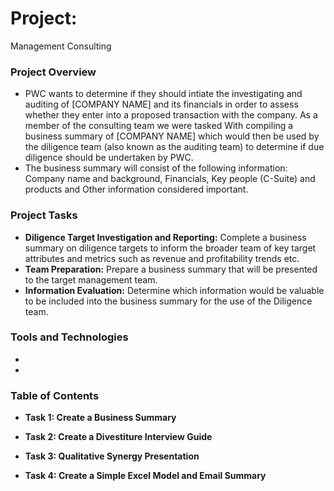  # Project:
Management Consulting

### Project Overview
* PWC wants to determine if they should intiate the investigating and auditing of [COMPANY NAME] and its financials in order to assess whether they enter into a proposed transaction with the company. As a member of the consulting team we were tasked With compiling a business summary of [COMPANY NAME] which would then be used by the diligence team (also known as the auditing team) to determine if due diligence should be undertaken by PWC.
* The business summary will consist of the following information:
  Company name and background, 
  Financials,
  Key people (C-Suite) and products
  and Other information considered important.

### Project Tasks
* **Diligence Target Investigation and Reporting:** Complete a business summary on diligence targets to inform the broader team of key target attributes and metrics such as revenue and profitability trends etc.
* **Team Preparation:** Prepare a business summary that will be presented to the target management team.
* **Information Evaluation:** Determine which information would be valuable to be included into the business summary for the use of the Diligence team.
 
### Tools and Technologies
*
*

### Table of Contents

* **Task 1: Create a Business Summary**

* **Task 2: Create a Divestiture Interview Guide**

* **Task 3: Qualitative Synergy Presentation**

* **Task 4: Create a Simple Excel Model and Email Summary**
